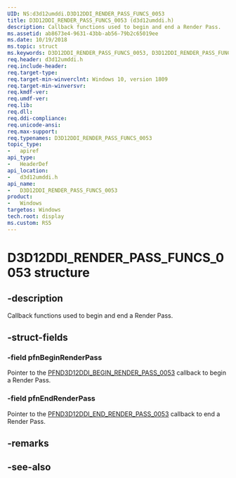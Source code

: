```yaml
---
UID: NS:d3d12umddi.D3D12DDI_RENDER_PASS_FUNCS_0053
title: D3D12DDI_RENDER_PASS_FUNCS_0053 (d3d12umddi.h)
description: Callback functions used to begin and end a Render Pass.
ms.assetid: ab8673e4-9631-43bb-ab56-79b2c65019ee
ms.date: 10/19/2018
ms.topic: struct
ms.keywords: D3D12DDI_RENDER_PASS_FUNCS_0053, D3D12DDI_RENDER_PASS_FUNCS_0053, 
req.header: d3d12umddi.h
req.include-header:
req.target-type:
req.target-min-winverclnt: Windows 10, version 1809
req.target-min-winversvr:
req.kmdf-ver:
req.umdf-ver:
req.lib:
req.dll:
req.ddi-compliance:
req.unicode-ansi:
req.max-support:
req.typenames: D3D12DDI_RENDER_PASS_FUNCS_0053
topic_type: 
-	apiref
api_type: 
-	HeaderDef
api_location: 
-	d3d12umddi.h
api_name: 
-	D3D12DDI_RENDER_PASS_FUNCS_0053
product:
-	Windows
targetos: Windows
tech.root: display
ms.custom: RS5
---
```


# D3D12DDI_RENDER_PASS_FUNCS_0053 structure

## -description

Callback functions used to begin and end a Render Pass.

## -struct-fields

### -field pfnBeginRenderPass

Pointer to the [PFND3D12DDI_BEGIN_RENDER_PASS_0053](nc-d3d12umddi-pfnd3d12ddi_begin_render_pass_0053.md) callback to begin a Render Pass.

### -field pfnEndRenderPass
 
Pointer to the [PFND3D12DDI_END_RENDER_PASS_0053](nc-d3d12umddi-pfnd3d12ddi_end_render_pass_0053.md) callback to end a Render Pass.

## -remarks

## -see-also
